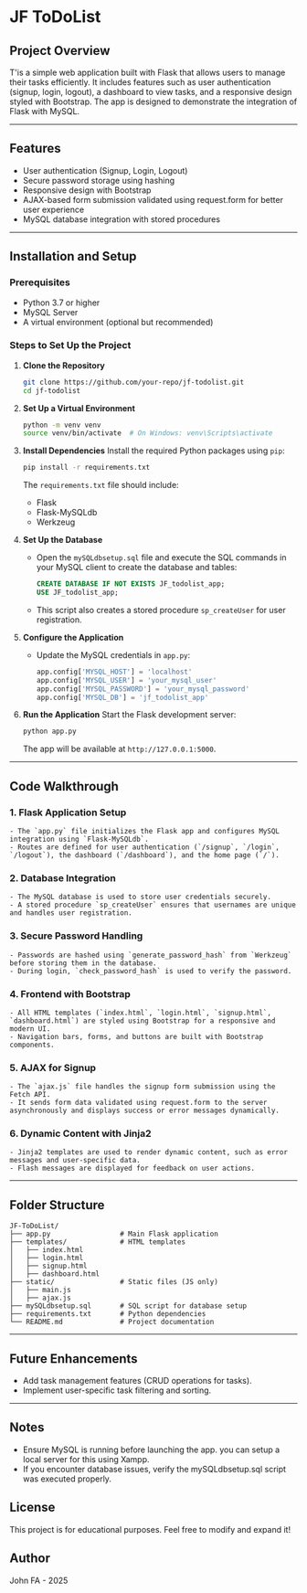 # JF ToDoList

## Project Overview

T'is a simple web application built with Flask that allows users to manage their tasks efficiently. It includes features such as user authentication (signup, login, logout), a dashboard to view tasks, and a responsive design styled with Bootstrap. The app is designed to demonstrate the integration of Flask with MySQL.

---

## Features

- User authentication (Signup, Login, Logout)
- Secure password storage using hashing
- Responsive design with Bootstrap
- AJAX-based form submission validated using request.form for better user experience
- MySQL database integration with stored procedures

---

## Installation and Setup

### Prerequisites

- Python 3.7 or higher
- MySQL Server
- A virtual environment (optional but recommended)

### Steps to Set Up the Project

1. **Clone the Repository**
    ```bash
    git clone https://github.com/your-repo/jf-todolist.git
    cd jf-todolist
    ```

2. **Set Up a Virtual Environment**
    ```bash
    python -m venv venv
    source venv/bin/activate  # On Windows: venv\Scripts\activate
    ```

3. **Install Dependencies**
    Install the required Python packages using `pip`:
    ```bash
    pip install -r requirements.txt
    ```
    The `requirements.txt` file should include:
    - Flask
    - Flask-MySQLdb
    - Werkzeug

4. **Set Up the Database**
    - Open the `mySQLdbsetup.sql` file and execute the SQL commands in your MySQL client to create the database and tables:
      ```sql
      CREATE DATABASE IF NOT EXISTS JF_todolist_app;
      USE JF_todolist_app;
      ```
    - This script also creates a stored procedure `sp_createUser` for user registration.

5. **Configure the Application**
    - Update the MySQL credentials in `app.py`:
      ```python
      app.config['MYSQL_HOST'] = 'localhost'
      app.config['MYSQL_USER'] = 'your_mysql_user'
      app.config['MYSQL_PASSWORD'] = 'your_mysql_password'
      app.config['MYSQL_DB'] = 'jf_todolist_app'
      ```

6. **Run the Application**
    Start the Flask development server:
    ```bash
    python app.py
    ```
    The app will be available at `http://127.0.0.1:5000`.

---

## Code Walkthrough

### 1. **Flask Application Setup**
    - The `app.py` file initializes the Flask app and configures MySQL integration using `Flask-MySQLdb`.
    - Routes are defined for user authentication (`/signup`, `/login`, `/logout`), the dashboard (`/dashboard`), and the home page (`/`).

### 2. **Database Integration**
    - The MySQL database is used to store user credentials securely.
    - A stored procedure `sp_createUser` ensures that usernames are unique and handles user registration.

### 3. **Secure Password Handling**
    - Passwords are hashed using `generate_password_hash` from `Werkzeug` before storing them in the database.
    - During login, `check_password_hash` is used to verify the password.

### 4. **Frontend with Bootstrap**
    - All HTML templates (`index.html`, `login.html`, `signup.html`, `dashboard.html`) are styled using Bootstrap for a responsive and modern UI.
    - Navigation bars, forms, and buttons are built with Bootstrap components.

### 5. **AJAX for Signup**
    - The `ajax.js` file handles the signup form submission using the Fetch API.
    - It sends form data validated using request.form to the server asynchronously and displays success or error messages dynamically.

### 6. **Dynamic Content with Jinja2**
    - Jinja2 templates are used to render dynamic content, such as error messages and user-specific data.
    - Flash messages are displayed for feedback on user actions.

---

## Folder Structure

```
JF-ToDoList/
├── app.py                 # Main Flask application
├── templates/             # HTML templates
│   ├── index.html
│   ├── login.html
│   ├── signup.html
│   ├── dashboard.html
├── static/                # Static files (JS only)
│   ├── main.js
│   ├── ajax.js
├── mySQLdbsetup.sql       # SQL script for database setup
├── requirements.txt       # Python dependencies
└── README.md              # Project documentation
```

---

## Future Enhancements

- Add task management features (CRUD operations for tasks).
- Implement user-specific task filtering and sorting.

---

## Notes

- Ensure MySQL is running before launching the app. you can setup a local server for this using Xampp.
- If you encounter database issues, verify the mySQLdbsetup.sql script was executed properly.

## License

This project is for educational purposes. Feel free to modify and expand it!

## Author

John FA - 2025
